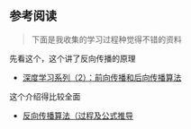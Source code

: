 ## 参考阅读

> 下面是我收集的学习过程种觉得不错的资料

先看这个，这个讲了反向传播的原理

- [深度学习系列（2）：前向传播和后向传播算法](./files/bpcsdn.pdf)

这个介绍得比较全面

- [反向传播算法（过程及公式推导](./files/bpalgoritm0.html)
